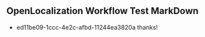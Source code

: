 ## OpenLocalization Workflow Test MarkDown
* ed11be09-1ccc-4e2c-afbd-11244ea3820a thanks!

<!--HONumber=Jul16_HO3-->


